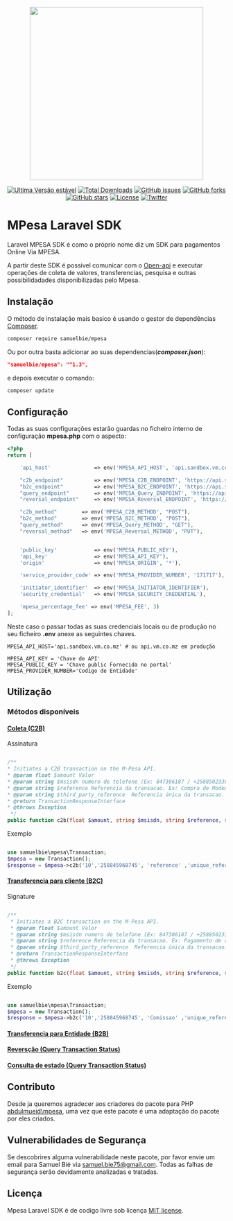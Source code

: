 <p align="center"><img src="https://samuel-bie.github.io/images/larapesa.png" width="400"></p>

<p align="center">
<a href="https://packagist.org/packages/samuelbie/mpesa"><img src="https://poser.pugx.org/samuelbie/mpesa/v" alt="Ultima Versão estável"></a>
<a href="https://packagist.org/packages/samuelbie/mpesa"><img src="https://poser.pugx.org/samuelbie/mpesa/downloads" alt="Total Downloads"></a>
<a href="https://github.com/Samuel-Bie/mpesa-laravel-sdk/issues"><img alt="GitHub issues" src="https://img.shields.io/github/issues/Samuel-Bie/mpesa-laravel-sdk"></a>
<a href="https://github.com/Samuel-Bie/mpesa-laravel-sdk/network"><img alt="GitHub forks" src="https://img.shields.io/github/forks/Samuel-Bie/mpesa-laravel-sdk"></a>
<a href="https://github.com/Samuel-Bie/mpesa-laravel-sdk/stargazers"><img alt="GitHub stars" src="https://img.shields.io/github/stars/Samuel-Bie/mpesa-laravel-sdk"></a>
<a href="https://packagist.org/packages/samuelbie/mpesa"><img src="https://poser.pugx.org/samuelbie/mpesa/license" alt="License"></a>
<a href="https://twitter.com/intent/tweet?text=Wow:&url=https%3A%2F%2Fgithub.com%2FSamuel-Bie%2Fmpesa-laravel-sdk"><img alt="Twitter" src="https://img.shields.io/twitter/url?label=Samuel%20Bi%C3%A9&style=social&url=https%3A%2F%2Ftwitter.com%2FSamuelbie"></a>

</p>

# **MPesa Laravel SDK**

Laravel MPESA SDK é como o próprio nome diz um SDK para pagamentos Online Via MPESA.

A partir deste SDK é possivel comunicar com o [Open-api](https://developer.mpesa.vm.co.mz) e executar operações de coleta de valores, transferencias, pesquisa e outras possibilidadades disponibilizadas pelo Mpesa.

## Instalação

O método de instalação mais basico é usando o gestor de dependências [Composer](https://getcomposer.org/).

```bash
composer require samuelbie/mpesa
```

Ou por outra basta adicionar ao suas dependencias(***composer.json***):


```json
"samuelbie/mpesa": "^1.3",
```

e depois executar o comando:

```bash
composer update
```


## Configuração

Todas as suas configurações estarão guardas no ficheiro interno de configuração **mpesa.php** com o aspecto:

```php
<?php
return [

    'api_host'              => env('MPESA_API_HOST', 'api.sandbox.vm.co.mz'),

    "c2b_endpoint"          => env('MPESA_C2B_ENDPOINT', 'https://api.sandbox.vm.co.mz:18352/ipg/v1x/c2bPayment/singleStage/'),
    "b2c_endpoint"          => env('MPESA_B2C_ENDPOINT', 'https://api.sandbox.vm.co.mz:18345/ipg/v1x/b2cPayment/'),
    "query_endpoint"        => env('MPESA_Query_ENDPOINT', 'https://api.sandbox.vm.co.mz:18353/ipg/v1x/queryTransactionStatus/'),
    "reversal_endpoint"     => env('MPESA_Reversal_ENDPOINT', 'https://api.sandbox.vm.co.mz:18354/ipg/v1x/reversal/'),

    "c2b_method"        => env('MPESA_C2B_METHOD', "POST"),
    "b2c_method"        => env('MPESA_B2C_METHOD', "POST"),
    "query_method"      => env('MPESA_Query_METHOD', "GET"),
    "reversal_method"   => env('MPESA_Reversal_METHOD', "PUT"),


    'public_key'            => env('MPESA_PUBLIC_KEY'),
    'api_key'               => env('MPESA_API_KEY'),
    'origin'                => env('MPESA_ORIGIN', '*'),

    'service_provider_code' => env('MPESA_PROVIDER_NUMBER', '171717'),

    'initiator_identifier'  => env('MPESA_INITIATOR_IDENTIFIER'),
    'security_credential'   => env('MPESA_SECURITY_CREDENTIAL'),

    'mpesa_percentage_fee' => env('MPESA_FEE', 3)
];
```

Neste caso o passar todas as suas credenciais locais ou de produção no seu ficheiro **.env** anexe as seguintes chaves.

```env
MPESA_API_HOST='api.sandbox.vm.co.mz' # ou api.vm.co.mz em produção

MPESA_API_KEY = 'Chave de API'
MPESA_PUBLIC_KEY = 'Chave public Fornecida no portal'
MPESA_PROVIDER_NUMBER='Codigo de Entidade'
```


## Utilização


### Métodos disponíveis

#### [Coleta  (C2B)](https://developer.mpesa.vm.co.mz/apis/3/3)

Assinatura
```php

/**
* Initiates a C2B transaction on the M-Pesa API.
* @param float $amount Valor
* @param string $msisdn numero de telefone (Ex: 847386187 / +258850233654)
* @param string $reference Referencia da transacao. Ex: Compra de Modem 3G
* @param string $third_party_reference  Referencia única da transacao. Ex: 1285GVHss
* @return TransactionResponseInterface
* @throws Exception
 */
public function c2b(float $amount, string $msisdn, string $reference, string $third_party_reference): TransactionResponseInterface

```

Exemplo

```php

use samuelbie\mpesa\Transaction;
$mpesa = new Transaction();
$response = $mpesa->c2b('10','258845968745', 'reference' ,'unique_reference');

```


#### [Transferencia para cliente  (B2C)](https://developer.mpesa.vm.co.mz/apis/5/3)


Signature

```php

/**
 * Initiates a B2C transaction on the M-Pesa API.
 * @param float $amount Valor
 * @param string $msisdn numero de telefone (Ex: 847386187 / +258850233654)
 * @param string $reference Referencia da transacao. Ex: Pagamento de comissao de venda
 * @param string $third_party_reference  Referencia única da transacao. Ex: 1285GVHss
 * @return TransactionResponseInterface
 * @throws Exception
 */
public function b2c(float $amount, string $msisdn, string $reference, string $third_party_reference): TransactionResponseInterface

```

Exemplo

```php

use samuelbie\mpesa\Transaction;
$mpesa = new Transaction();
$response = $mpesa->b2c('10','258845968745', 'Comissao' ,'unique_reference');
```

#### [Transferencia para Entidade (B2B)](https://developer.mpesa.vm.co.mz/apis/4/3)

#### [Reversção  (Query Transaction Status)](https://developer.mpesa.vm.co.mz/apis/2/3)

#### [Consulta de estado  (Query Transaction Status)](https://developer.mpesa.vm.co.mz/apis/1/3/)


## Contributo

Desde ja queremos agradecer aos criadores do pacote para PHP [abdulmueid\mpesa](https://github.com/abdulmueid/mpesa-php-api), uma vez que este pacote é uma adaptação do pacote por eles criados.

## Vulnerabilidades de Segurança

Se descobrires alguma vulnerabilidade neste pacote, por favor envie um email para Samuel Bié via [samuel.bie75@gmail.com](mailto:samuel.bie75@gmail.com). Todas as falhas de segurança serão devidamente analizadas e tratadas.

## Licença

Mpesa Laravel SDK é de codigo livre sob licença [MIT license](https://opensource.org/licenses/MIT).

